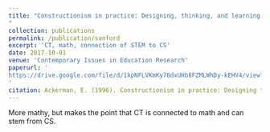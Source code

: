 ```yaml
---
title: "Constructionism in practice: Designing, thinking, and learning in a digital world.
"
collection: publications
permalink: /publication/sanford
excerpt: 'CT, math, connection of STEM to CS'
date: 2017-10-01
venue: 'Contemporary Issues in Education Research'
paperurl: '
https://drive.google.com/file/d/1kpNFLVKmKy76dxUHb8FZMLWhDy-kEHV4/view?usp=sharing
'
citation: Ackerman, E. (1996). Constructionism in practice: Designing thinking and learning in a digital world.
---
```


More mathy, but makes the point that CT is connected to math and can stem from CS. 
